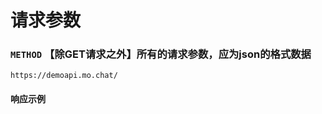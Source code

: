 # 请求参数
### `METHOD`  【除GET请求之外】所有的请求参数，应为json的格式数据
```
https://demoapi.mo.chat/
```



#### 响应示例

```json

```